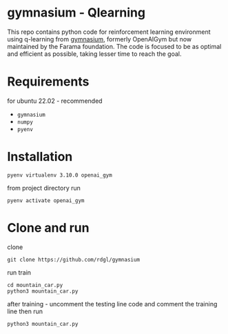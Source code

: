 # gymnasium - Qlearning

This repo contains python code for reinforcement learning environment using q-learning from [gymnasium](https://gymnasium.farama.org/index.html), formerly OpenAIGym but now maintained by the Farama foundation. The code is focused to be as optimal and efficient as possible, taking lesser time to reach the goal. 

#  Requirements
for ubuntu 22.02 - recommended
- `gymnasium`
- `numpy`
- `pyenv`

#  Installation

```
pyenv virtualenv 3.10.0 openai_gym
```
from project directory run 
```
pyenv activate openai_gym
```

#  Clone and run

clone
```
git clone https://github.com/rdgl/gymnasium
```

run
train
```
cd mountain_car.py
python3 mountain_car.py
```

after training - uncomment the testing line code and comment the training line then run
```
python3 mountain_car.py
```
